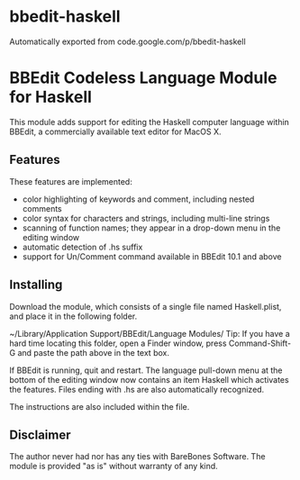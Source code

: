 # bbedit-haskell
Automatically exported from code.google.com/p/bbedit-haskell

# BBEdit Codeless Language Module for Haskell

This module adds support for editing the Haskell computer language within BBEdit, a commercially available text editor for MacOS X.

## Features

These features are implemented: 
* color highlighting of keywords and comment, including nested comments
* color syntax for characters and strings, including multi-line strings 
* scanning of function names; they appear in a drop-down menu in the editing window 
* automatic detection of .hs suffix 
* support for Un/Comment command available in BBEdit 10.1 and above

## Installing

Download the module, which consists of a single file named Haskell.plist, and place it in the following folder.

~/Library/Application Support/BBEdit/Language Modules/
Tip: If you have a hard time locating this folder, open a Finder window, press Command-Shift-G and paste the path above in the text box.

If BBEdit is running, quit and restart. The language pull-down menu at the bottom of the editing window now contains an item Haskell which activates the features. Files ending with .hs are also automatically recognized.

The instructions are also included within the file.

## Disclaimer

The author never had nor has any ties with BareBones Software. The module is provided "as is" without warranty of any kind.
